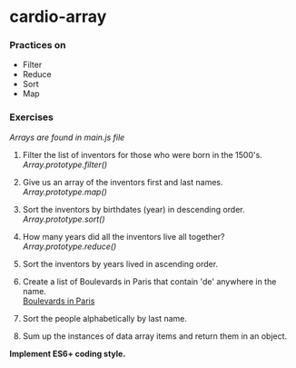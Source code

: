 # cardio-array

### Practices on
* Filter
* Reduce
* Sort
* Map

### Exercises
*Arrays are found in main.js file*
1. Filter the list of inventors for those who were born in the 1500's.
    *Array.prototype.filter()*

2. Give us an array of the inventors first and last names.<br/>
*Array.prototype.map()*

3. Sort the inventors by birthdates (year) in descending order.<br/>
    *Array.prototype.sort()*

4. How many years did all the inventors live all together?<br/>
    *Array.prototype.reduce()*

5. Sort the inventors by years lived in ascending order.<br/>

6. Create a list of Boulevards in Paris that contain 'de' anywhere in the name.<br/>
    [Boulevards in Paris](https://en.wikipedia.org/wiki/Category:Boulevards_in_Paris)

7. Sort the people alphabetically by last name.

8. Sum up the instances of data array items and return them in an object.

**Implement ES6+ coding style.**